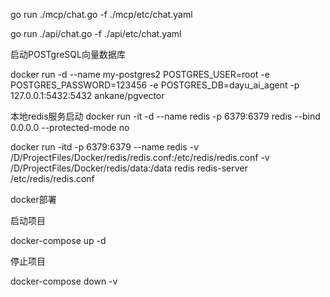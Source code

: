 go run ./mcp/chat.go -f ./mcp/etc/chat.yaml

go run ./api/chat.go -f ./api/etc/chat.yaml

启动POSTgreSQL向量数据库

docker run -d --name my-postgres2 POSTGRES_USER=root -e POSTGRES_PASSWORD=123456 -e POSTGRES_DB=dayu_ai_agent -p 127.0.0.1:5432:5432 ankane/pgvector

本地redis服务启动
docker run -it -d --name redis -p 6379:6379 redis --bind 0.0.0.0 --protected-mode no

docker run -itd -p 6379:6379 --name redis -v /D/ProjectFiles/Docker/redis/redis.conf:/etc/redis/redis.conf -v /D/ProjectFiles/Docker/redis/data:/data redis redis-server /etc/redis/redis.conf

docker部署

启动项目

docker-compose up -d

停止项目

docker-compose down -v